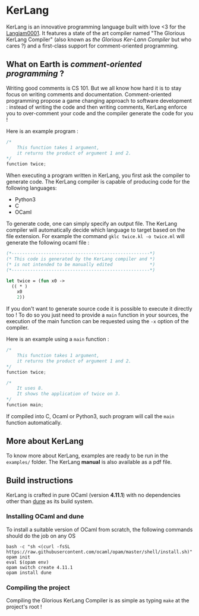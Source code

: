 # KerLang

KerLang is an innovative programming language built with love <3 for the [Langjam0001](https://github.com/langjam/jam0001). It features a state of the art compiler named "The Glorious KerLang Compiler" (also known as *the Glorious Ker-Lann Compiler* but who cares ?) and a first-class support for comment-oriented programming.

## What on Earth is *comment-oriented programming* ?

Writing good comments is CS 101. But we all know how hard it is to stay focus on writing comments and documentation. Comment-oriented programming propose a game changing approach to software development : instead of writing the code and then writing comments, KerLang enforce you to over-comment your code and the compiler generate the code for you !

Here is an example program :

```c
/*
	This function takes 1 argument,
	it returns the product of argument 1 and 2.
*/
function twice;
```

When executing a program written in KerLang, you first ask the compiler to generate code. The KerLang compiler is capable of producing code for the following languages:
+ Python3
+ C
+ OCaml

To generate code, one can simply specify an output file. The KerLang compiler will automatically decide which language to target based on the file extension. For example the command `gklc twice.kl -o twice.ml` will generate the following ocaml file :

```ocaml
(*----------------------------------------------------*)
(* This code is generated by the KerLang compiler and *)
(* is not intended to be manually edited              *)
(*----------------------------------------------------*)

let twice = (fun x0 ->
  (( * ) 
    x0
    2))
```

If you don't want to generate source code it is possible to execute it directly too ! To do so you just need to provide a `main` function in your sources, the execution of the main function can be requested using the `-x` option of the compiler.

Here is an example using a `main` function :

```c
/*
	This function takes 1 argument,
	it returns the product of argument 1 and 2.
*/
function twice;

/*
	It uses 8.
	It shows the application of twice on 3.
*/
function main;
```

If compiled into C, Ocaml or Python3, such program will call the `main` function automatically.

## More about KerLang

To know more about KerLang, examples are ready to be run in the `examples/` folder. The KerLang **manual** is also available as a pdf file.

## Build instructions

KerLang is crafted in pure OCaml (version **4.11.1**) with no dependencies other than [dune](https://dune.build) as its build system.

### Installing OCaml and dune

To install a suitable version of OCaml from scratch, the following commands should do the job on any OS

```
bash -c "sh <(curl -fsSL https://raw.githubusercontent.com/ocaml/opam/master/shell/install.sh)"
opam init
eval $(opam env)
opam switch create 4.11.1
opam install dune
```

### Compiling the project

Compiling the Glorious KerLang Compiler is as simple as typing `make` at the project's root !
